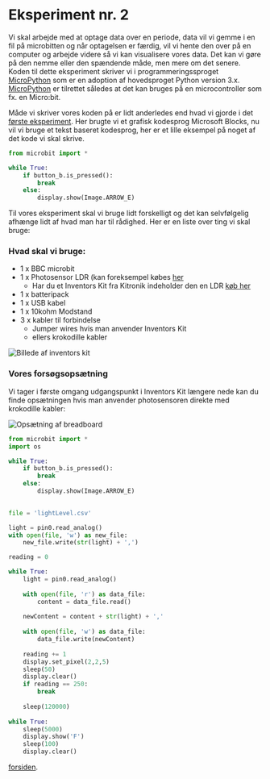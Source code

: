 # Eksperiment nr. 2

Vi skal arbejde med at optage data over en periode, data vil vi gemme i en fil på microbitten og når optagelsen er færdig, vil vi hente den over på en computer og arbejde videre så vi kan visualisere vores data. Det kan vi gøre på den nemme eller den spændende måde, men mere om det senere. Koden til dette eksperiment skriver vi i programmeringssproget [MicroPython](https://micropython.org/) som er en adoption af hovedsproget Python version 3.x. [MicroPython](https://micropython.org/) er tilrettet således at det kan bruges på en microcontroller som fx. en Micro:bit.

Måde vi skriver vores koden på er lidt anderledes end hvad vi gjorde i det [første eksperiment](https://hanshenrikjeppesen.github.io/Microbit_light_level/docs/first_experiment.html). Her brugte vi et grafisk kodesprog Microsoft Blocks, nu vil vi bruge et tekst baseret kodesprog, her er et lille eksempel på noget af det kode vi skal skrive. 

```python
from microbit import *

while True:
    if button_b.is_pressed():
        break
    else:
        display.show(Image.ARROW_E)
```

Til vores eksperiment skal vi bruge lidt forskelligt og det kan selvfølgelig afhænge lidt af hvad man har til rådighed. Her er en liste over ting vi skal bruge:

### Hvad skal vi bruge:

* 1 x BBC microbit
* 1 x Photosensor LDR (kan foreksempel købes [her](http://microbit-accessories.co.uk/shop/sensor/ldr-light-sensor/)
    * Har du et Inventors Kit fra Kitronik indeholder den en LDR [køb her](https://www.podconsultsbutik.dk/micro-bit-inventors-kit)
* 1 x batteripack
* 1 x USB kabel
* 1 x 10kohm Modstand
* 3 x kabler til forbindelse
   * Jumper wires hvis man anvender Inventors Kit
   * ellers krokodille kabler 

![Billede af inventors kit](https://hanshenrikjeppesen.github.io/Microbit_light_level/IMAGE/5603_inventors_kit_for_the_bbc_microbit_description.jpg)

### Vores forsøgsopsætning

Vi tager i første omgang udgangspunkt i Inventors Kit længere nede kan du finde opsætningen hvis man anvender photosensoren direkte med krokodille kabler:

![Opsætning af breadboard](https://hanshenrikjeppesen.github.io/Microbit_light_level/IMAGE/experiment_light_breadboard.png)

```python
from microbit import *
import os

while True:
    if button_b.is_pressed():
        break
    else:
        display.show(Image.ARROW_E)
        

file = 'lightLevel.csv'

light = pin0.read_analog()
with open(file, 'w') as new_file:
    new_file.write(str(light) + ',')

reading = 0

while True:
    light = pin0.read_analog()
    
    with open(file, 'r') as data_file:
        content = data_file.read()
    
    newContent = content + str(light) + ','
    
    with open(file, 'w') as data_file:
        data_file.write(newContent)
    
    reading += 1
    display.set_pixel(2,2,5)
    sleep(50)
    display.clear()
    if reading == 250:
        break
        
    sleep(120000)
    
while True:
    sleep(5000)
    display.show('F')
    sleep(100)
    display.clear()
```

[forsiden](https://hanshenrikjeppesen.github.io/Microbit_light_level).
